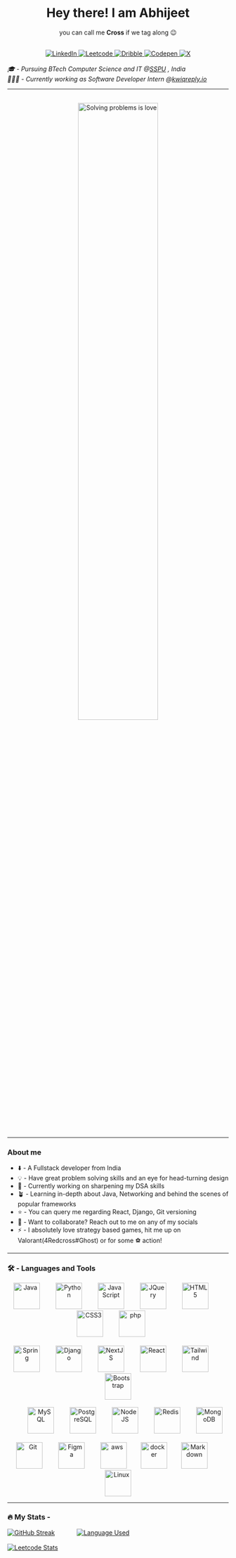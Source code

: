 <div id="header" align="center">
  <h1>Hey there! I am Abhijeet</h1>
  <p>you can call me <b>Cross</b> if we tag along 😉</p>
  <br>
  <div id="connect-badges">
    <a href="https://www.linkedin.com/in/abhijeet-cross/">
      <img src="https://img.shields.io/badge/LinkedIn-0077B5?style=for-the-badge&logo=linkedin&logoColor=white" alt="LinkedIn"/>
    </a>
    <a href="https://leetcode.com/4Redcross/">
      <img src="https://img.shields.io/badge/-LeetCode-FFA116?style=for-the-badge&logo=LeetCode&logoColor=black" alt="Leetcode"/>
    </a>
    <a href="https://dribbble.com/4Redcross">
      <img src="https://img.shields.io/badge/Dribbble-EA4C89?style=for-the-badge&logo=dribbble&logoColor=white" alt="Dribble"/>
    </a>
    <a href="https://codepen.io/4redcross">
      <img src="https://img.shields.io/badge/Codepen-000000?style=for-the-badge&logo=codepen&logoColor=white" alt="Codepen"/>
    </a>
    <a href="https://twitter.com/dev_redcross">
      <img src="https://img.shields.io/badge/Twitter-1DA1F2?style=for-the-badge&logo=twitter&logoColor=white" alt="X"/>
    </a>    
  </div>
  <br>
</div>
<i align="left">
  🎓 - Pursuing BTech Computer Science and IT @<a href="https://sspu.ac.in/">SSPU</a> , India
  <br>
  🧑🏻‍💻 - Currently working as Software Developer Intern @<a href="https://kwiqreply.io/">kwiqreply.io</a>
</i>
  <hr/>
<br>
<div align="center">
  <img src="https://i.pinimg.com/originals/25/81/28/258128ed71595efc9b561ed7d88b89f2.gif" alt="Solving problems is love" width="60%" />
</div>

<hr />
<div id="about-me">
  <h3> About me </h3>
  <ul>
    <li> ⬇️ - A Fullstack developer from India </li>
    <li> 💡 - Have great problem solving skills and an eye for head-turning design </li>
    <li> 🧠 - Currently working on sharpening my DSA skills</li>
    <li> 🪴 - Learning in-depth about Java, Networking and behind the scenes of popular frameworks </li>
    <li> ⭐ - You can query me regarding React, Django, Git versioning </li>
    <li> 🤝 - Want to collaborate? Reach out to me on any of my socials </li>
    <li> ⚡ - I absolutely love strategy based games, hit me up on Valorant(4Redcross#Ghost) or for some ⚽ action!</li>
  </ul>
</div>

<hr /> 
<h3> 🛠️ - Languages and Tools</h3>
<div align="center">
  <img src="https://cdn.jsdelivr.net/gh/devicons/devicon/icons/java/java-original-wordmark.svg" width=60 height=60 alt="Java"/> &emsp;&emsp;  
  <img src="https://cdn.jsdelivr.net/gh/devicons/devicon/icons/python/python-original-wordmark.svg" width=60 height=60 alt="Python"/> &emsp;&emsp;
  <img src="https://cdn.jsdelivr.net/gh/devicons/devicon/icons/javascript/javascript-original.svg" width=60 height=60 alt="JavaScript"/> &emsp;&emsp;
  <img src="https://cdn.jsdelivr.net/gh/devicons/devicon/icons/jquery/jquery-plain-wordmark.svg" width=60 height=60 alt="JQuery"/> &emsp;&emsp;
  <img src="https://cdn.jsdelivr.net/gh/devicons/devicon/icons/html5/html5-original-wordmark.svg" width=60 height=60 alt="HTML5"/> &emsp;&emsp;
  <img src="https://cdn.jsdelivr.net/gh/devicons/devicon/icons/css3/css3-original-wordmark.svg" width=60 height=60 alt="CSS3"/> &emsp;&emsp;
  <img src="https://cdn.jsdelivr.net/gh/devicons/devicon/icons/php/php-plain.svg" width=60 height=60 alt="php"/> &emsp;&emsp;<br><br>  
  <img src="https://cdn.jsdelivr.net/gh/devicons/devicon/icons/spring/spring-original-wordmark.svg" width=60 height=60 alt="Spring"/> &emsp;&emsp;
  <img src="https://cdn.jsdelivr.net/gh/devicons/devicon/icons/django/django-plain.svg" width=60 height=60 alt="Django"/> &emsp;&emsp;
  <img src="https://cdn.jsdelivr.net/gh/devicons/devicon/icons/nextjs/nextjs-original.svg" width=60 height=60 alt="NextJS"/> &emsp;&emsp;
  <img src="https://cdn.jsdelivr.net/gh/devicons/devicon/icons/react/react-original.svg" width=60 height=60 alt="React"/> &emsp;&emsp;
  <img src="https://cdn.jsdelivr.net/gh/devicons/devicon/icons/tailwindcss/tailwindcss-plain.svg" width=60 height=60 alt="Tailwind"/> &emsp;&emsp; 
  <img src="https://cdn.jsdelivr.net/gh/devicons/devicon/icons/bootstrap/bootstrap-original.svg" width=60 height=60 alt="Bootstrap"/><br><br> &emsp;&emsp;
  <img src="https://cdn.jsdelivr.net/gh/devicons/devicon/icons/mysql/mysql-original-wordmark.svg" width=60 height=60 alt="MySQL"/> &emsp;&emsp;
  <img src="https://cdn.jsdelivr.net/gh/devicons/devicon/icons/postgresql/postgresql-original-wordmark.svg" width=60 height=60 alt="PostgreSQL"/> &emsp;&emsp;
  <img src="https://cdn.jsdelivr.net/gh/devicons/devicon/icons/nodejs/nodejs-original-wordmark.svg" width=60 height=60 alt="NodeJS"/> &emsp;&emsp;
  <img src="https://cdn.jsdelivr.net/gh/devicons/devicon/icons/redis/redis-original.svg" width=60 height=60 alt="Redis"/> &emsp;&emsp;
  <img src="https://cdn.jsdelivr.net/gh/devicons/devicon/icons/mongodb/mongodb-original-wordmark.svg" width=60 height=60 alt="MongoDB"/> <br><br>
  <img src="https://cdn.jsdelivr.net/gh/devicons/devicon/icons/git/git-original.svg" width=60 height=60 alt="Git"/> &emsp;&emsp;
  <img src="https://cdn.jsdelivr.net/gh/devicons/devicon/icons/figma/figma-original.svg" width=60 height=60 alt="Figma"/> &emsp;&emsp;
  <img src="https://cdn.jsdelivr.net/gh/devicons/devicon/icons/amazonwebservices/amazonwebservices-plain-wordmark.svg" width=60 height=60 alt="aws"/>&emsp;&emsp;
  <img src="https://cdn.jsdelivr.net/gh/devicons/devicon/icons/docker/docker-original.svg" width=60 height=60 alt="docker"/>&emsp;&emsp;
  <img src="https://cdn.jsdelivr.net/gh/devicons/devicon/icons/markdown/markdown-original.svg" width=60 height=60 alt="Markdown"/>&emsp;&emsp;
  <img src="https://cdn.jsdelivr.net/gh/devicons/devicon/icons/linux/linux-original.svg" width=60 height=60 alt="Linux"/>        
</div>

<hr />
<div id="my-stats">
  <h3>🔥 My Stats - </h3>
  <a href="https://git.io/streak-stats"><img src="https://streak-stats.demolab.com?user=4Redcross&theme=whatsapp-dark&border_radius=15&date_format=M%20j%5B%2C%20Y%5D&card_width=500&fire=EB5454&border=0EEBD4" alt="GitHub Streak"/></a> &emsp;&emsp;&emsp;
  <a href="#"><img src="https://github-readme-stats.vercel.app/api/top-langs/?username=4Redcross&layout=compact&theme=tokyonight" alt="Language Used"/></a> <br><br>
  <a href="https://leetcard.jacoblin.cool/"><img src="https://leetcard.jacoblin.cool/4Redcross?theme=dark&font=Poppins&ext=heatmap" alt="Leetcode Stats"/></a> 
  
</div>
<!--
**4Redcross/4Redcross** is a ✨ _special_ ✨ repository because its `README.md` (this file) appears on your GitHub profile.

Here are some ideas to get you started:

- 🔭 I’m currently working on ...
- 🌱 I’m currently learning ...
- 👯 I’m looking to collaborate on ...
- 🤔 I’m looking for help with ...
- 💬 Ask me about ...
- 📫 How to reach me: ...
- 😄 Pronouns: ...
- ⚡ Fun fact: ...
-->
